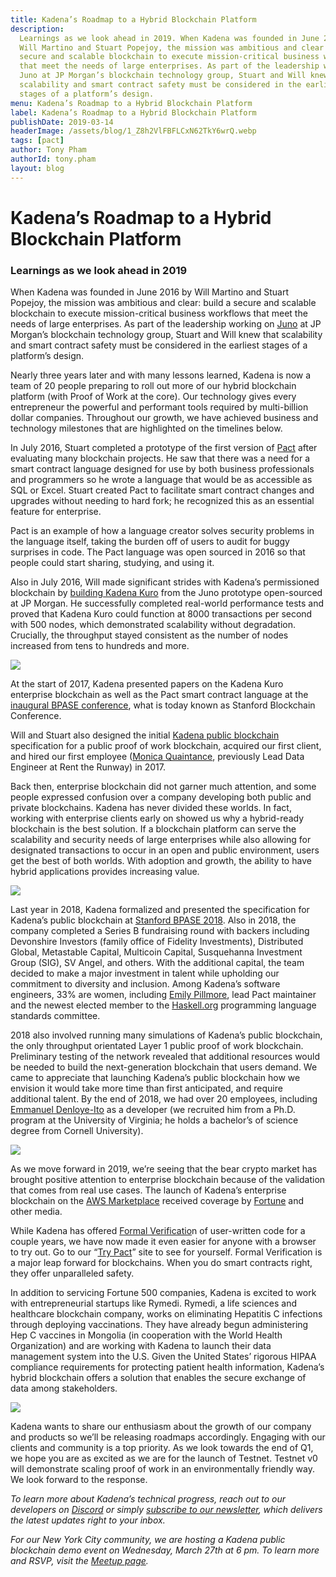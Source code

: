 ```yaml
---
title: Kadena’s Roadmap to a Hybrid Blockchain Platform
description:
  Learnings as we look ahead in 2019. When Kadena was founded in June 2016 by
  Will Martino and Stuart Popejoy, the mission was ambitious and clear build a
  secure and scalable blockchain to execute mission-critical business workflows
  that meet the needs of large enterprises. As part of the leadership working on
  Juno at JP Morgan’s blockchain technology group, Stuart and Will knew that
  scalability and smart contract safety must be considered in the earliest
  stages of a platform’s design.
menu: Kadena’s Roadmap to a Hybrid Blockchain Platform
label: Kadena’s Roadmap to a Hybrid Blockchain Platform
publishDate: 2019-03-14
headerImage: /assets/blog/1_Z8h2VlFBFLCxN62TkY6wrQ.webp
tags: [pact]
author: Tony Pham
authorId: tony.pham
layout: blog
---
```


# Kadena’s Roadmap to a Hybrid Blockchain Platform

### Learnings as we look ahead in 2019

When Kadena was founded in June 2016 by Will Martino and Stuart Popejoy, the
mission was ambitious and clear: build a secure and scalable blockchain to
execute mission-critical business workflows that meet the needs of large
enterprises. As part of the leadership working on
[Juno](https://www.coindesk.com/jpmorgan-juno-hyperledger-blockchain) at JP
Morgan’s blockchain technology group, Stuart and Will knew that scalability and
smart contract safety must be considered in the earliest stages of a platform’s
design.

Nearly three years later and with many lessons learned, Kadena is now a team of
20 people preparing to roll out more of our hybrid blockchain platform (with
Proof of Work at the core). Our technology gives every entrepreneur the powerful
and performant tools required by multi-billion dollar companies. Throughout our
growth, we have achieved business and technology milestones that are highlighted
on the timelines below.

In July 2016, Stuart completed a prototype of the first version of
[Pact](./safer-smarter-contracts-with-pact-2019-02-20) after evaluating many
blockchain projects. He saw that there was a need for a smart contract language
designed for use by both business professionals and programmers so he wrote a
language that would be as accessible as SQL or Excel. Stuart created Pact to
facilitate smart contract changes and upgrades without needing to hard fork; he
recognized this as an essential feature for enterprise.

Pact is an example of how a language creator solves security problems in the
language itself, taking the burden off of users to audit for buggy surprises in
code. The Pact language was open sourced in 2016 so that people could start
sharing, studying, and using it.

Also in July 2016, Will made significant strides with Kadena’s permissioned
blockchain by
[building Kadena Kuro](./scalablebft-kadenas-private-blockchain-101-2019-03-09)
from the Juno prototype open-sourced at JP Morgan. He successfully completed
real-world performance tests and proved that Kadena Kuro could function at 8000
transactions per second with 500 nodes, which demonstrated scalability without
degradation. Crucially, the throughput stayed consistent as the number of nodes
increased from tens to hundreds and more.

![](/assets/blog/1_qKLvjjC2cFlP7aPHw0tfmA.webp)

At the start of 2017, Kadena presented papers on the Kadena Kuro enterprise
blockchain as well as the Pact smart contract language at the
[inaugural BPASE conference](https://cyber.stanford.edu/blockchainconf), what is
today known as Stanford Blockchain Conference.

Will and Stuart also designed the initial
[Kadena public blockchain](./all-about-chainweb-101-and-faqs-2019-02-01)
specification for a public proof of work blockchain, acquired our first client,
and hired our first employee
([Monica Quaintance](https://www.linkedin.com/in/monica-quaintance), previously
Lead Data Engineer at Rent the Runway) in 2017.

Back then, enterprise blockchain did not garner much attention, and some people
expressed confusion over a company developing both public and private
blockchains. Kadena has never divided these worlds. In fact, working with
enterprise clients early on showed us why a hybrid-ready blockchain is the best
solution. If a blockchain platform can serve the scalability and security needs
of large enterprises while also allowing for designated transactions to occur in
an open and public environment, users get the best of both worlds. With adoption
and growth, the ability to have hybrid applications provides increasing value.

![](/assets/blog/0_qSQFV1H51--Ew4Vv.png)

Last year in 2018, Kadena formalized and presented the specification for
Kadena’s public blockchain at
[Stanford BPASE 2018](https://cyber.stanford.edu/bpase18). Also in 2018, the
company completed a Series B fundraising round with backers including Devonshire
Investors (family office of Fidelity Investments), Distributed Global,
Metastable Capital, Multicoin Capital, Susquehanna Investment Group (SIG), SV
Angel, and others. With the additional capital, the team decided to make a major
investment in talent while upholding our commitment to diversity and inclusion.
Among Kadena’s software engineers, 33% are women, including
[Emily Pillmore](https://www.linkedin.com/in/emily-pillmore-453630ab), lead Pact
maintainer and the newest elected member to the
[Haskell.org](https://www.haskell.org) programming language standards committee.

2018 also involved running many simulations of Kadena’s public blockchain, the
only throughput orientated Layer 1 public proof of work blockchain. Preliminary
testing of the network revealed that additional resources would be needed to
build the next-generation blockchain that users demand. We came to appreciate
that launching Kadena’s public blockchain how we envision it would take more
time than first anticipated, and require additional talent. By the end of 2018,
we had over 20 employees, including
[Emmanuel Denloye-Ito](https://www.linkedin.com/in/emmanueldenloye) as a
developer (we recruited him from a Ph.D. program at the University of Virginia;
he holds a bachelor’s of science degree from Cornell University).

![](/assets/blog/0_vEoHNyLBqo6ewSGU.png)

As we move forward in 2019, we’re seeing that the bear crypto market has brought
positive attention to enterprise blockchain because of the validation that comes
from real use cases. The launch of Kadena’s enterprise blockchain on the
[AWS Marketplace](https://aws.amazon.com/marketplace/pp/B07MKMKP4F?qid=1547578126310/awssr=0-1/awsref_=srh_res_product_title)
received coverage by
[Fortune](http://fortune.com/2019/01/23/blockchain-aws-kadena) and other media.

While Kadena has offered
[Formal Verificatio](/docs/blogchain/2018/pact-formal-verification-for-blockchain-smart-contracts-done-right-2018-05-11)n
of user-written code for a couple years, we have now made it even easier for
anyone with a browser to try out. Go to our
“[Try Pact](https://pact.kadena.io/example/Verification)” site to see for
yourself. Formal Verification is a major leap forward for blockchains. When you
do smart contracts right, they offer unparalleled safety.

In addition to servicing Fortune 500 companies, Kadena is excited to work with
entrepreneurial startups like Rymedi. Rymedi, a life sciences and healthcare
blockchain company, works on eliminating Hepatitis C infections through
deploying vaccinations. They have already begun administering Hep C vaccines in
Mongolia (in cooperation with the World Health Organization) and are working
with Kadena to launch their data management system into the U.S. Given the
United States’ rigorous HIPAA compliance requirements for protecting patient
health information, Kadena’s hybrid blockchain offers a solution that enables
the secure exchange of data among stakeholders.

![](/assets/blog/1_AmuY2Msdda4xcZs5di35Qg/webp)

Kadena wants to share our enthusiasm about the growth of our company and
products so we’ll be releasing roadmaps accordingly. Engaging with our clients
and community is a top priority. As we look towards the end of Q1, we hope you
are as excited as we are for the launch of Testnet. Testnet v0 will demonstrate
scaling proof of work in an environmentally friendly way. We look forward to the
response.

_To learn more about Kadena’s technical progress, reach out to our developers on
[Discord](https://discordapp.com/invite/bsUcWmX) or simply
[subscribe to our newsletter](http://eepurl.com/dk-Sbz), which delivers the
latest updates right to your inbox._

_For our New York City community, we are hosting a Kadena public blockchain demo
event on Wednesday, March 27th at 6 pm. To learn more and RSVP, visit the
[Meetup page](https://www.meetup.com/kadena/events/259509800)._
